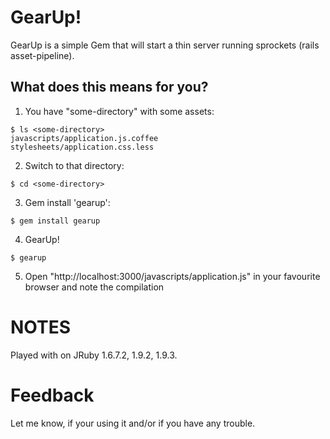 GearUp!
===============================================

GearUp is a simple Gem that will start a thin server running sprockets (rails asset-pipeline).

What does this means for you?
-----------------------------

1. You have "some-directory" with some assets:
```
$ ls <some-directory>
javascripts/application.js.coffee
stylesheets/application.css.less
```

2. Switch to that directory:
```
$ cd <some-directory>
```

3. Gem install 'gearup':
```
$ gem install gearup
```

4. GearUp!
```
$ gearup
```

5. Open "http://localhost:3000/javascripts/application.js" in your favourite browser and note the compilation

NOTES
=====
Played with on JRuby 1.6.7.2, 1.9.2, 1.9.3.

Feedback
========
Let me know, if your using it and/or if you have any trouble.
